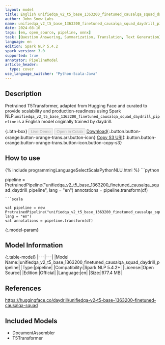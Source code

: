 ```yaml
---
layout: model
title: English unifiedqa_v2_t5_base_1363200_finetuned_causalqa_squad_daydrill_pipeline pipeline T5Transformer from daydrill
author: John Snow Labs
name: unifiedqa_v2_t5_base_1363200_finetuned_causalqa_squad_daydrill_pipeline
date: 2024-08-10
tags: [en, open_source, pipeline, onnx]
task: [Question Answering, Summarization, Translation, Text Generation]
language: en
edition: Spark NLP 5.4.2
spark_version: 3.0
supported: true
annotator: PipelineModel
article_header:
  type: cover
use_language_switcher: "Python-Scala-Java"
---
```


## Description

Pretrained T5Transformer, adapted from Hugging Face and curated to provide scalability and production-readiness using Spark NLP.`unifiedqa_v2_t5_base_1363200_finetuned_causalqa_squad_daydrill_pipeline` is a English model originally trained by daydrill.

{:.btn-box}
<button class="button button-orange" disabled>Live Demo</button>
<button class="button button-orange" disabled>Open in Colab</button>
[Download](https://s3.amazonaws.com/auxdata.johnsnowlabs.com/public/models/unifiedqa_v2_t5_base_1363200_finetuned_causalqa_squad_daydrill_pipeline_en_5.4.2_3.0_1723263450596.zip){:.button.button-orange.button-orange-trans.arr.button-icon}
[Copy S3 URI](s3://auxdata.johnsnowlabs.com/public/models/unifiedqa_v2_t5_base_1363200_finetuned_causalqa_squad_daydrill_pipeline_en_5.4.2_3.0_1723263450596.zip){:.button.button-orange.button-orange-trans.button-icon.button-copy-s3}

## How to use



<div class="tabs-box" markdown="1">
{% include programmingLanguageSelectScalaPythonNLU.html %}
```python

pipeline = PretrainedPipeline("unifiedqa_v2_t5_base_1363200_finetuned_causalqa_squad_daydrill_pipeline", lang = "en")
annotations =  pipeline.transform(df)   

```
```scala

val pipeline = new PretrainedPipeline("unifiedqa_v2_t5_base_1363200_finetuned_causalqa_squad_daydrill_pipeline", lang = "en")
val annotations = pipeline.transform(df)

```
</div>

{:.model-param}
## Model Information

{:.table-model}
|---|---|
|Model Name:|unifiedqa_v2_t5_base_1363200_finetuned_causalqa_squad_daydrill_pipeline|
|Type:|pipeline|
|Compatibility:|Spark NLP 5.4.2+|
|License:|Open Source|
|Edition:|Official|
|Language:|en|
|Size:|977.4 MB|

## References

https://huggingface.co/daydrill/unifiedqa-v2-t5-base-1363200-finetuned-causalqa-squad

## Included Models

- DocumentAssembler
- T5Transformer